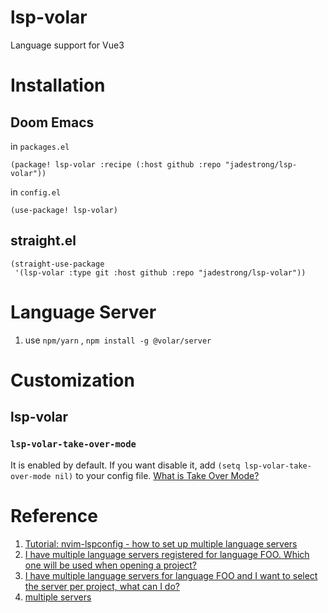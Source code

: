 # lsp-volar
Language support for Vue3

# Installation

## Doom Emacs

in `packages.el`

``` emacs-lisp
(package! lsp-volar :recipe (:host github :repo "jadestrong/lsp-volar"))
```

in `config.el`

``` emacs-lisp
(use-package! lsp-volar)
```

## straight.el

``` emacs-lisp
(straight-use-package
 '(lsp-volar :type git :host github :repo "jadestrong/lsp-volar"))
```

# Language Server

1. use `npm/yarn` , `npm install -g @volar/server`

# Customization

## lsp-volar

### `lsp-volar-take-over-mode`
It is enabled by default. If you want disable it, add `(setq lsp-volar-take-over-mode nil)` to your config file. [What is Take Over Mode?](https://github.com/johnsoncodehk/volar/discussions/471 "What is Take Over Mode?") 

# Reference

1. [Tutorial: nvim-lspconfig - how to set up multiple language servers](https://github.com/johnsoncodehk/volar/discussions/606 "Tutorial: nvim-lspconfig - how to set up multiple language servers")  
2. [I have multiple language servers registered for language FOO. Which one will be used when opening a project?](https://emacs-lsp.github.io/lsp-mode/page/faq/#i-have-multiple-language-servers-registered-for-language-foo-which-one-will-be-used-when-opening-a-project "I have multiple language servers registered for language FOO. Which one will be used when opening a project?") 
3. [ I have multiple language servers for language FOO and I want to select the server per project, what can I do?](https://emacs-lsp.github.io/lsp-mode/page/faq/#i-have-multiple-language-servers-for-language-foo-and-i-want-to-select-the-server-per-project-what-can-i-do " I have multiple language servers for language FOO and I want to select the server per project, what can I do?") 
4. [multiple servers](https://github.com/johnsoncodehk/volar/discussions/393#discussioncomment-1213736 "multiple servers") 
